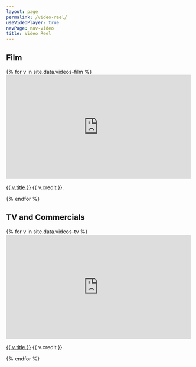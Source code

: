 ```yaml
---
layout: page
permalink: /video-reel/
useVideoPlayer: true
navPage: nav-video
title: Video Reel
---
```

<div id="main" class="twelvecol first clearfix" role="main">        
    <h2>Film</h2>            
    {% for v in site.data.videos-film %}
    <div id="videoPlayer" class="video_player">
        <iframe src="http://player.vimeo.com/video/{{ v.id }}?color=ffffff" width="500" height="282" frameborder="0" webkitAllowFullScreen mozallowfullscreen allowFullScreen></iframe> 
        <p><a href="http://vimeo.com/62889356">{{ v.title }}</a> {{ v.credit }}.</p>
    </div>                
    {% endfor %}				        
    <h2>TV and Commercials</h2>        
    {% for v in site.data.videos-tv %}
    <div id="videoPlayer" class="video_player">
        <iframe src="http://player.vimeo.com/video/{{ v.id }}?color=ffffff" width="500" height="282" frameborder="0" webkitAllowFullScreen mozallowfullscreen allowFullScreen></iframe> 
        <p><a href="http://vimeo.com/62889356">{{ v.title }}</a> {{ v.credit }}.</p>
    </div> 
    {% endfor %}                
</div> <!-- end #main -->